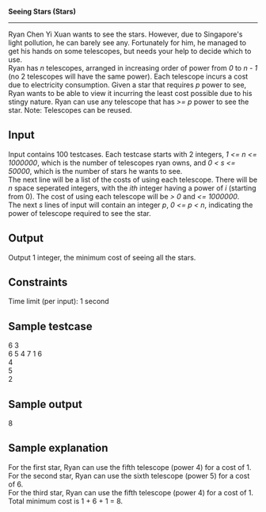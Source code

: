 **Seeing Stars (Stars)**

---

Ryan Chen Yi Xuan wants to see the stars. However, due to Singapore's light pollution, he can barely see any. Fortunately for him, he managed to get his hands on some telescopes, but needs your help to decide which to use.  
Ryan has _n_ telescopes, arranged in increasing order of power from _0_ to _n - 1_ (no 2 telescopes will have the same power). Each telescope incurs a cost due to electricity consumption. Given a star that requires _p_ power to see, Ryan wants to be able to view it incurring the least cost possible due to his stingy nature. Ryan can use any telescope that has _>= p_ power to see the star. Note: Telescopes can be reused.  

## **Input**

Input contains 100 testcases. Each testcase starts with 2 integers, _1 <= n <= 1000000_, which is the number of telescopes ryan owns, and _0 < s <= 50000_, which is the number of stars he wants to see.  
The next line will be a list of the costs of using each telescope. There will be _n_ space seperated integers, with the _ith_ integer having a power of _i_ (starting from 0). The cost of using each telescope will be _> 0_ and _<= 1000000_.<br>
The next _s_ lines of input will contain an integer _p_, _0 <= p < n_, indicating the power of telescope required to see the star.

## **Output**

Output 1 integer, the minimum cost of seeing all the stars.

## **Constraints**

Time limit (per input): 1 second

## **Sample testcase**

6 3<br>
6 5 4 7 1 6<br>
4<br>
5<br>
2

## **Sample output**

8

## **Sample explanation**

For the first star, Ryan can use the fifth telescope (power 4) for a cost of 1.<br>
For the second star, Ryan can use the sixth telescope (power 5) for a cost of 6.<br>
For the third star, Ryan can use the fifth telescope (power 4) for a cost of 1.<br>
Total minimum cost is 1 + 6 + 1 = 8.